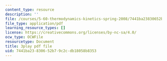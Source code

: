 ```yaml
---
content_type: resource
description: ''
file: /courses/5-60-thermodynamics-kinetics-spring-2008/7441ba23830652b79c2cdb18058b8353_RUz-DJz3--I.pdf
file_type: application/pdf
learning_resource_types: []
license: https://creativecommons.org/licenses/by-nc-sa/4.0/
ocw_type: OCWFile
resourcetype: Document
title: 3play pdf file
uid: 7441ba23-8306-52b7-9c2c-db18058b8353
---
```

